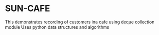 # SUN-CAFE
This demonstrates recording of customers ina cafe using deque collection module
Uses python data structures and algorithms
